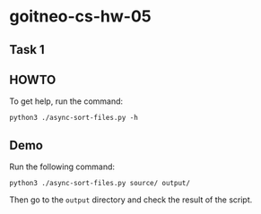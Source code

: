 # goitneo-cs-hw-05

## Task 1

## HOWTO

To get help, run the command:

```shell
python3 ./async-sort-files.py -h
```

## Demo

Run the following command:

```shell
python3 ./async-sort-files.py source/ output/
```

Then go to the `output` directory and check the result of the script.
